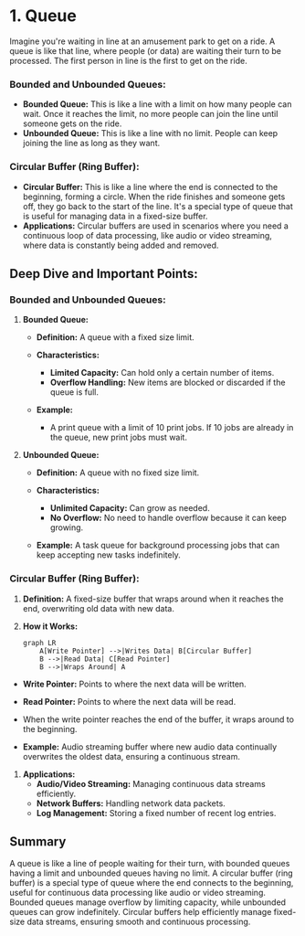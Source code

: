 # 1. Queue

Imagine you're waiting in line at an amusement park to get on a ride. A queue is like that line, where people (or data) are waiting their turn to be processed. The first person in line is the first to get on the ride.

### Bounded and Unbounded Queues:

- **Bounded Queue:** This is like a line with a limit on how many people can wait. Once it reaches the limit, no more people can join the line until someone gets on the ride.
- **Unbounded Queue:** This is like a line with no limit. People can keep joining the line as long as they want.

### Circular Buffer (Ring Buffer):

- **Circular Buffer:** This is like a line where the end is connected to the beginning, forming a circle. When the ride finishes and someone gets off, they go back to the start of the line. It's a special type of queue that is useful for managing data in a fixed-size buffer.
- **Applications:** Circular buffers are used in scenarios where you need a continuous loop of data processing, like audio or video streaming, where data is constantly being added and removed.

## Deep Dive and Important Points:

### Bounded and Unbounded Queues:

1. **Bounded Queue:**

   - **Definition:** A queue with a fixed size limit.
   - **Characteristics:**

     - **Limited Capacity:** Can hold only a certain number of items.
     - **Overflow Handling:** New items are blocked or discarded if the queue is full.

   - **Example:**
     - A print queue with a limit of 10 print jobs. If 10 jobs are already in the queue, new print jobs must wait.

2. **Unbounded Queue:**

   - **Definition:** A queue with no fixed size limit.
   - **Characteristics:**

     - **Unlimited Capacity:** Can grow as needed.
     - **No Overflow:** No need to handle overflow because it can keep growing.

   - **Example:** A task queue for background processing jobs that can keep accepting new tasks indefinitely.

### Circular Buffer (Ring Buffer):

1. **Definition:** A fixed-size buffer that wraps around when it reaches the end, overwriting old data with new data.

2. **How it Works:**

   ```mermaid
   graph LR
       A[Write Pointer] -->|Writes Data| B[Circular Buffer]
       B -->|Read Data| C[Read Pointer]
       B -->|Wraps Around| A
   ```

- **Write Pointer:** Points to where the next data will be written.
- **Read Pointer:** Points to where the next data will be read.
- When the write pointer reaches the end of the buffer, it wraps around to the beginning.

- **Example:** Audio streaming buffer where new audio data continually overwrites the oldest data, ensuring a continuous stream.

1. **Applications:**
   - **Audio/Video Streaming:** Managing continuous data streams efficiently.
   - **Network Buffers:** Handling network data packets.
   - **Log Management:** Storing a fixed number of recent log entries.

## Summary

A queue is like a line of people waiting for their turn, with bounded queues having a limit and unbounded queues having no limit. A circular buffer (ring buffer) is a special type of queue where the end connects to the beginning, useful for continuous data processing like audio or video streaming. Bounded queues manage overflow by limiting capacity, while unbounded queues can grow indefinitely. Circular buffers help efficiently manage fixed-size data streams, ensuring smooth and continuous processing.
